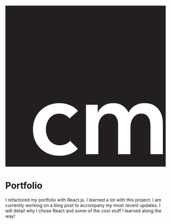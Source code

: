 <link rel="stylesheet" href="https://cdn.jsdelivr.net/gh/konpa/devicon@master/devicon.min.css">

![Logo](public/logo512.png)


# Portfolio
I refactored my portfolio with React.js. I learned a lot with this project. I am currently working on a blog post to accompany my most recent updates. I will detail why I chose React and some of the cool stuff I learned along the way!

<i style="font-size: 3rem" class="devicon-react-original-wordmark colored"></i>





